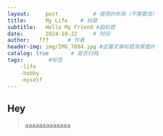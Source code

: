 ```yaml
---
layout:     post           # 使用的布局（不需要改）
title:      My Life    # 标题 
subtitle:   Hello My Friend #副标题
date:       2024-10-22     # 时间
author:   fff      # 作者
header-img: img/IMG_7094.jpg #这篇文章标题背景图片
catalog: true       # 是否归档
tags:        #标签
    -life
    -hobby
    -myself
---
```


## Hey
>aaaaaaaaaaaaa
